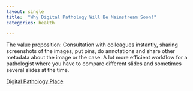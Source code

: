 ```yaml
---
layout: single
title:  "Why Digital Pathology Will Be Mainstream Soon!"
categories: health

---
```

The value proposition: Consultation with colleagues instantly, sharing screenshots of the images, put pins, do annotations and share other metadata about the image or the case. A lot more efficient workflow for a pathologist where you have to compare different slides and sometimes several slides at the time.
 
[Digital Pathology Place](https://digitalpathologyplace.com/podcast/why-digital-pathology-will-be-mainstream-soon/)